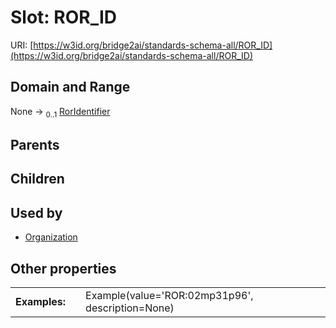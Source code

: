 
# Slot: ROR_ID




URI: [https://w3id.org/bridge2ai/standards-schema-all/ROR_ID](https://w3id.org/bridge2ai/standards-schema-all/ROR_ID)


## Domain and Range

None &#8594;  <sub>0..1</sub> [RorIdentifier](types/RorIdentifier.md)

## Parents


## Children


## Used by

 * [Organization](Organization.md)

## Other properties

|  |  |  |
| --- | --- | --- |
| **Examples:** | | Example(value='ROR:02mp31p96', description=None) |

